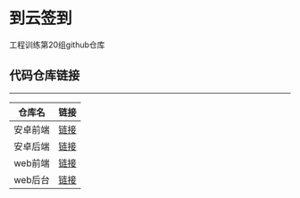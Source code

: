 # 到云签到

工程训练第20组github仓库

## 代码仓库链接

-----------------

| 仓库名  | 链接 |
|----|----|
| 安卓前端  | [链接](https://github.com/MiYu-C/20-PresentCloud-Android) |
| 安卓后端  | [链接](https://github.com/MiYu-C/20-PresentCloud-Android-admin) |
| web前端  | [链接](https://github.com/MiYu-C/20-PresentCloud-web) |
| web后台  | [链接](https://github.com/MiYu-C/20-PresentCloud-web-admin) |
